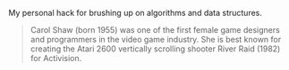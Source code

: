 
My personal hack for brushing up on algorithms and data structures. 

> Carol Shaw (born 1955) was one of the first female game designers and programmers in the video game industry. She is best known for creating the Atari 2600 vertically scrolling shooter River Raid (1982) for Activision.

